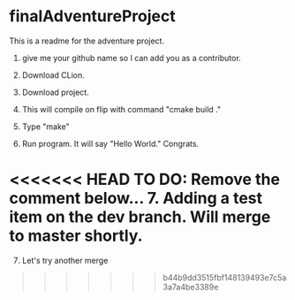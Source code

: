 # finalAdventureProject
This is a readme for the adventure project.

1. give me your github name so I can add you as a contributor.

2. Download CLion.

3. Download project.

4. This will compile on flip with command "cmake build ."

5. Type "make"

6. Run program. It will say "Hello World." Congrats.

<<<<<<< HEAD
TO DO: Remove the comment below...
7. Adding a test item on the dev branch. Will merge to master shortly.
=======
7. Let's try another merge
>>>>>>> b44b9dd3515fbf148139493e7c5a3a7a4be3389e
